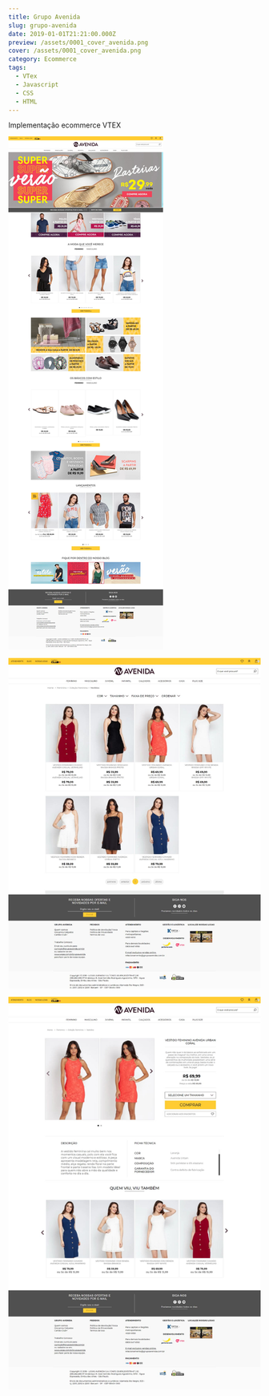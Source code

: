 ```yaml
---
title: Grupo Avenida
slug: grupo-avenida
date: 2019-01-01T21:21:00.000Z
preview: /assets/0001_cover_avenida.png
cover: /assets/0001_cover_avenida.png
category: Ecommerce
tags:
  - VTex
  - Javascript
  - CSS
  - HTML
---
```

Implementação ecommerce VTEX



![](/assets/grupoavenida_01.jpg)

![](/assets/grupoavenida_02.jpg)

![](/assets/grupoavenida_03.jpg)
